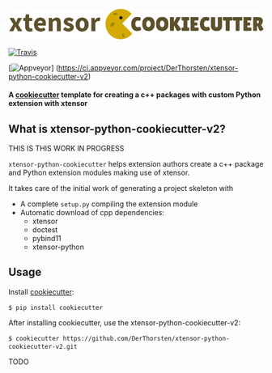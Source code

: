 ![cookicutter-logo](./cookiecutter.png)




[![Travis](https://travis-ci.org/QuantStack/xtensor-python-cookiecutter.svg?branch=master)](https://travis-ci.org/QuantStack/xtensor-python-cookiecutter)


[![Appveyor](https://ci.appveyor.com/api/projects/status/qwjg22qb8as1bndp?svg=true)]
(https://ci.appveyor.com/project/DerThorsten/xtensor-python-cookiecutter-v2)



#### A [cookiecutter](https://github.com/audreyr/cookiecutter) template for creating a c++ packages with custom Python extension with xtensor

## What is xtensor-python-cookiecutter-v2?

THIS IS THIS WORK IN PROGRESS

`xtensor-python-cookiecutter` helps extension authors create a c++ package and  Python extension modules making use of xtensor.

It takes care of the initial work of generating a project skeleton with

- A complete `setup.py` compiling the extension module
- Automatic download of cpp dependencies:
    - xtensor
    - doctest
    - pybind11
    - xtensor-python

## Usage

Install [cookiecutter](https://github.com/audreyr/cookiecutter):

    $ pip install cookiecutter

After installing cookiecutter, use the xtensor-python-cookiecutter-v2:

    $ cookiecutter https://github.com/DerThorsten/xtensor-python-cookiecutter-v2.git

TODO